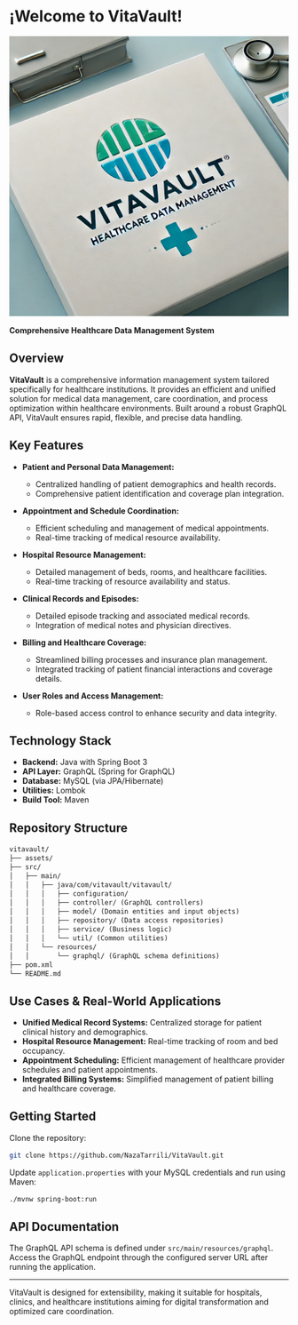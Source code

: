 # ¡Welcome to VitaVault! #
![VitaVault_presentation.webp](assets/VitaVault_presentation.webp)

**Comprehensive Healthcare Data Management System**

## Overview

**VitaVault** is a comprehensive information management system tailored specifically for healthcare institutions. It provides an efficient and unified solution for medical data management, care coordination, and process optimization within healthcare environments. Built around a robust GraphQL API, VitaVault ensures rapid, flexible, and precise data handling.

## Key Features

- **Patient and Personal Data Management:**

  - Centralized handling of patient demographics and health records.
  - Comprehensive patient identification and coverage plan integration.

- **Appointment and Schedule Coordination:**

  - Efficient scheduling and management of medical appointments.
  - Real-time tracking of medical resource availability.

- **Hospital Resource Management:**

  - Detailed management of beds, rooms, and healthcare facilities.
  - Real-time tracking of resource availability and status.

- **Clinical Records and Episodes:**

  - Detailed episode tracking and associated medical records.
  - Integration of medical notes and physician directives.

- **Billing and Healthcare Coverage:**

  - Streamlined billing processes and insurance plan management.
  - Integrated tracking of patient financial interactions and coverage details.

- **User Roles and Access Management:**

  - Role-based access control to enhance security and data integrity.

## Technology Stack

- **Backend:** Java with Spring Boot 3
- **API Layer:** GraphQL (Spring for GraphQL)
- **Database:** MySQL (via JPA/Hibernate)
- **Utilities:** Lombok
- **Build Tool:** Maven

## Repository Structure

```
vitavault/
├── assets/
├── src/
│   ├── main/
│   │   ├── java/com/vitavault/vitavault/
│   │   │   ├── configuration/
│   │   │   ├── controller/ (GraphQL controllers)
│   │   │   ├── model/ (Domain entities and input objects)
│   │   │   ├── repository/ (Data access repositories)
│   │   │   ├── service/ (Business logic)
│   │   │   └── util/ (Common utilities)
│   │   └── resources/
│   │       └── graphql/ (GraphQL schema definitions)
├── pom.xml
└── README.md
```

## Use Cases & Real-World Applications

- **Unified Medical Record Systems:** Centralized storage for patient clinical history and demographics.
- **Hospital Resource Management:** Real-time tracking of room and bed occupancy.
- **Appointment Scheduling:** Efficient management of healthcare provider schedules and patient appointments.
- **Integrated Billing Systems:** Simplified management of patient billing and healthcare coverage.

## Getting Started

Clone the repository:

```bash
git clone https://github.com/NazaTarrili/VitaVault.git
```

Update `application.properties` with your MySQL credentials and run using Maven:

```bash
./mvnw spring-boot:run
```

## API Documentation

The GraphQL API schema is defined under `src/main/resources/graphql`. Access the GraphQL endpoint through the configured server URL after running the application.

---

VitaVault is designed for extensibility, making it suitable for hospitals, clinics, and healthcare institutions aiming for digital transformation and optimized care coordination.

